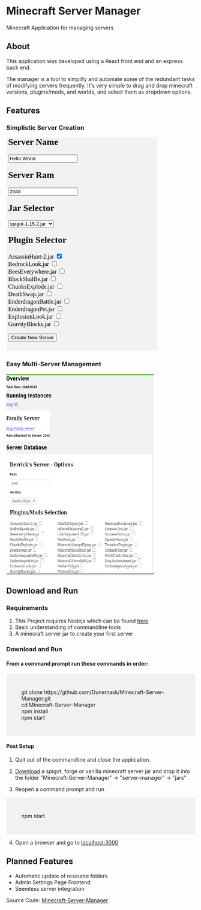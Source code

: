 # Minecraft Server Manager
Minecraft Application for managing servers
## About
 This application was developed using a React front end and an express back end.

The manager is a tool to simplify and automate some of the redundant tasks of modifying servers frequently. It's very simple to drag and drop minecraft versions, plugins/mods, and worlds, and select them as dropdown options.

## Features

### Simplistic Server Creation
![Image Not Found](https://raw.githubusercontent.com/Dunemask/Minecraft-Server-Manager/master/images/Server-Creation.png)

### Easy Multi-Server Management
![Image Not Found](https://raw.githubusercontent.com/Dunemask/Minecraft-Server-Manager/master/images/Server-Management.png)


## Download and Run

### Requirements

1. This Project requires Nodejs which can be found
[here](https://nodejs.org/en/download/)
2. Basic understanding of commandline tools
3. A minecraft server jar to create your first server

### Download and Run
#### From a command prompt run these commands in order:
<div style="background-color:rgba(0, 0, 0, 0.0470588); text-align:left; padding:40px; border-radius:4px;">
<div style="margin:auto;">
    git clone https://github.com/Dunemask/Minecraft-Server-Manager.git
    <br/>
    cd Minecraft-Server-Manager
    <br/>
    npm install
    <br/>
    npm start
</div>
</div>

#### Post Setup
1. Quit out of the commandline and close the application. 

2. [Download](https://www.minecraft.net/en-us/download/server) a spigot, forge or vanilla
 minecraft server jar and drop it into the folder
"Minecraft-Server-Manager" -> "server-manager" -> "jars"

3. Reopen a command prompt and run

<div style="background-color:rgba(0, 0, 0, 0.0470588); text-align:left; padding:40px; border-radius:4px;">
<div style="margin:auto;">
    npm start
</div>
</div>

4. Open a browser and go to [localhost:3000](http://localhost:3000)


## Planned Features
* Automatic update of resource folders
* Admin Settings Page Frontend
* Seemless server integration 

Source Code: [Minecraft-Server-Manager](https://github.com/Dunemask/Minecraft-Server-Manager)





